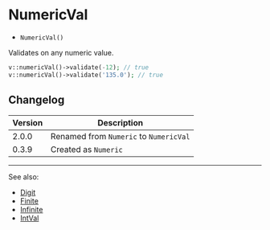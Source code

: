 # NumericVal

- `NumericVal()`

Validates on any numeric value.

```php
v::numericVal()->validate(-12); // true
v::numericVal()->validate('135.0'); // true
```

## Changelog

Version | Description
--------|-------------
  2.0.0 | Renamed from `Numeric` to `NumericVal`
  0.3.9 | Created as `Numeric`

***
See also:

  * [Digit](Digit.md)
  * [Finite](Finite.md)
  * [Infinite](Infinite.md)
  * [IntVal](IntVal.md)
